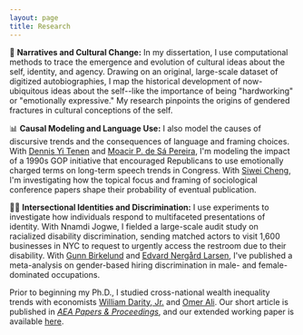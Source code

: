 ```yaml
---
layout: page
title: Research
---
```


📖 **Narratives and Cultural Change:** In my dissertation, I use computational methods to trace the emergence and evolution of cultural ideas about the self, identity, and agency. Drawing on an original, large-scale dataset of digitized autobiographies, I map the historical development of now-ubiquitous ideas about the self--like the importance of being "hardworking" or "emotionally expressive." My research pinpoints the origins of gendered fractures in cultural conceptions of the self.

📊 **Causal Modeling and Language Use:** I also model the causes of discursive trends and the consequences of language and framing choices.  With [Dennis Yi Tenen](https://dennistenen.com/) and [Moacir P. de Sá Pereira](https://moacir.com/), I'm modeling the impact of a 1990s GOP initiative that encouraged Republicans to use emotionally charged terms on long-term speech trends in Congress. With [Siwei Cheng](https://siwei-cheng.github.io/), I'm investigating how the topical focus and framing of sociological conference papers shape their probability of eventual publication.

🧑‍🦽 **Intersectional Identities and Discrimination:** I use experiments to investigate how individuals respond to multifaceted presentations of identity. With Nnamdi Jogwe, I fielded a large-scale audit study on racialized disability discrimination, sending matched actors to visit 1,600 businesses in NYC to request to urgently access the restroom due to their disability. With [Gunn Birkelund](https://www.sv.uio.no/iss/english/people/aca/gunnb/) and [Edvard Nergård Larsen](https://www.samfunnsforskning.no/english/people/res/edvardnl/), I've published a meta-analysis on gender-based hiring discrimination in male- and female-dominated occupations.

Prior to beginning my Ph.D., I studied cross-national wealth inequality trends with economists [William Darity, Jr.](https://sanford.duke.edu/profile/william-darity/) and [Omer Ali](https://www.econ.pitt.edu/people/omer-ali). Our short article is published in [_AEA Papers & Proceedings_](https://www.aeaweb.org/articles?id=10.1257/pandp.20211114), and our extended working paper is available [here](https://drive.google.com/file/d/1WiS8UY9gyljMAsCYgRwJMZGVYdeyaoz2/view).
